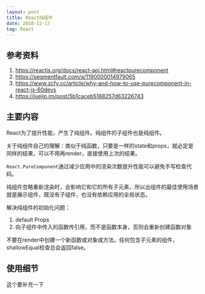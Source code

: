 ```yaml
---
layout: post
title: React纯组件
date: 2018-12-17
tag: React
---
```


## 参考资料

1. https://reactjs.org/docs/react-api.html#reactpurecomponent
2. https://segmentfault.com/a/1190000014979065
3. https://www.zcfy.cc/article/why-and-how-to-use-purecomponent-in-react-js-60devs
4. https://juejin.im/post/5b1caceb5188257d63226743

## 主要内容

React为了提升性能，产生了纯组件。纯组件的子组件也是纯组件。

关于纯组件自己的理解：类似于纯函数，只要是一样的state和props，就必定是同样的结果，可以不用再render，直接使用上次的结果。

`React.PureComponent`通过减少应用中的渲染次数提升性能可以避免手写检查代码。

纯组件忽略重新渲染时，会影响它和它的所有子元素，所以出组件的最佳使用场景就是展示组件，既没有子组件，也没有依赖应用的全局状态。

解决纯组件的初始化问题：

1. default Props
2. 向子组件中传入的函数传引用，而不是函数本身，否则会重新创建函数对象

不要在render中创建一个新函数或对象或方法。任何包含子元素的组件，shallowEqual检查总会返回false。

## 使用细节

这个要补充一下